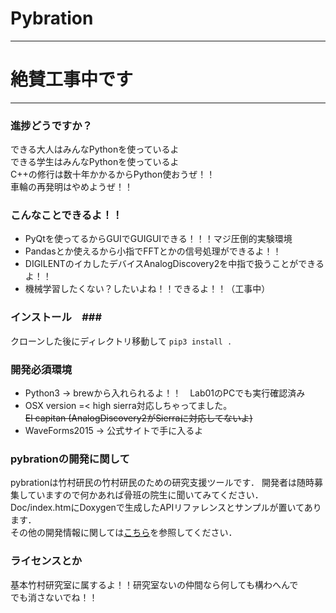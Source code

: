 # Pybration

***
# 絶賛工事中です
***

### 進捗どうですか？ ###

できる大人はみんなPythonを使っているよ  
できる学生はみんなPythonを使っているよ  
C++の修行は数十年かかるからPython使おうぜ！！  
車輪の再発明はやめようぜ！！  

### こんなことできるよ！！ ###

* PyQtを使ってるからGUIでGUIGUIできる！！！マジ圧倒的実験環境
* Pandasとか使えるから小指でFFTとかの信号処理ができるよ！！
* DIGILENTのイカしたデバイスAnalogDiscovery2を中指で扱うことができるよ！！
* 機械学習したくない？したいよね！！できるよ！！（工事中）

### インストール　###

クローンした後にディレクトリ移動して `pip3 install .`

### 開発必須環境 ###

* Python3 -> brewから入れられるよ！！　Lab01のPCでも実行確認済み
* OSX version =< high sierra対応しちゃってました。  
 ~~El capitan (AnalogDiscovery2がSierraに対応してないよ)~~
* WaveForms2015 -> 公式サイトで手に入るよ


### pybrationの開発に関して

pybrationは竹村研民の竹村研民のための研究支援ツールです．
開発者は随時募集していますので何かあれば骨班の院生に聞いてみてください．
Doc/index.htmにDoxygenで生成したAPIリファレンスとサンプルが置いてあります．  
その他の開発情報に関しては[こちら](Doc/develop.md)を参照してください．

### ライセンスとか ###

基本竹村研究室に属するよ！！研究室ないの仲間なら何しても構わへんで  
でも消さないでね！！  
